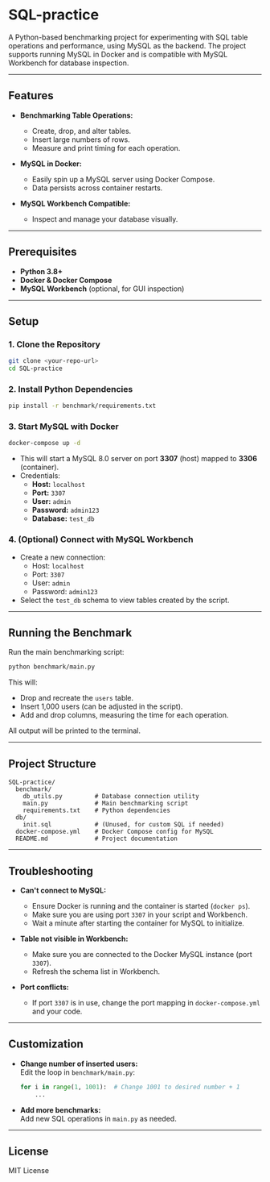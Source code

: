 # SQL-practice

A Python-based benchmarking project for experimenting with SQL table operations and performance, using MySQL as the backend. The project supports running MySQL in Docker and is compatible with MySQL Workbench for database inspection.

---

## Features

- **Benchmarking Table Operations:**  
  - Create, drop, and alter tables.
  - Insert large numbers of rows.
  - Measure and print timing for each operation.

- **MySQL in Docker:**  
  - Easily spin up a MySQL server using Docker Compose.
  - Data persists across container restarts.

- **MySQL Workbench Compatible:**  
  - Inspect and manage your database visually.

---

## Prerequisites

- **Python 3.8+**
- **Docker & Docker Compose**
- **MySQL Workbench** (optional, for GUI inspection)

---

## Setup

### 1. Clone the Repository

```sh
git clone <your-repo-url>
cd SQL-practice
```

### 2. Install Python Dependencies

```sh
pip install -r benchmark/requirements.txt
```

### 3. Start MySQL with Docker

```sh
docker-compose up -d
```

- This will start a MySQL 8.0 server on port **3307** (host) mapped to **3306** (container).
- Credentials:
  - **Host:** `localhost`
  - **Port:** `3307`
  - **User:** `admin`
  - **Password:** `admin123`
  - **Database:** `test_db`

### 4. (Optional) Connect with MySQL Workbench

- Create a new connection:
  - Host: `localhost`
  - Port: `3307`
  - User: `admin`
  - Password: `admin123`
- Select the `test_db` schema to view tables created by the script.

---

## Running the Benchmark

Run the main benchmarking script:

```sh
python benchmark/main.py
```

This will:
- Drop and recreate the `users` table.
- Insert 1,000 users (can be adjusted in the script).
- Add and drop columns, measuring the time for each operation.

All output will be printed to the terminal.

---

## Project Structure

```
SQL-practice/
  benchmark/
    db_utils.py         # Database connection utility
    main.py             # Main benchmarking script
    requirements.txt    # Python dependencies
  db/
    init.sql            # (Unused, for custom SQL if needed)
  docker-compose.yml    # Docker Compose config for MySQL
  README.md             # Project documentation
```

---

## Troubleshooting

- **Can't connect to MySQL:**  
  - Ensure Docker is running and the container is started (`docker ps`).
  - Make sure you are using port `3307` in your script and Workbench.
  - Wait a minute after starting the container for MySQL to initialize.

- **Table not visible in Workbench:**  
  - Make sure you are connected to the Docker MySQL instance (port `3307`).
  - Refresh the schema list in Workbench.

- **Port conflicts:**  
  - If port `3307` is in use, change the port mapping in `docker-compose.yml` and your code.

---

## Customization

- **Change number of inserted users:**  
  Edit the loop in `benchmark/main.py`:
  ```python
  for i in range(1, 1001):  # Change 1001 to desired number + 1
      ...
  ```

- **Add more benchmarks:**  
  Add new SQL operations in `main.py` as needed.

---

## License

MIT License

